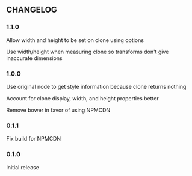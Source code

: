 ## CHANGELOG
### 1.1.0
Allow width and height to be set on clone using options

Use width/height when measuring clone so transforms don't give inaccurate dimensions

### 1.0.0
Use original node to get style information because clone returns nothing

Account for clone display, width, and height properties better

Remove bower in favor of using NPMCDN

### 0.1.1
Fix build for NPMCDN

### 0.1.0
Initial release
